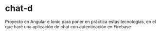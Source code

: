 # chat-d
Proyecto en Angular e Ionic para poner en práctica estas tecnologías, en el que haré una aplicación de chat con autenticación en Firebase
